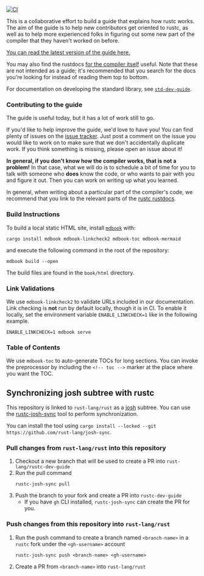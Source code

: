 [![CI](https://github.com/rust-lang/rustc-dev-guide/actions/workflows/ci.yml/badge.svg)](https://github.com/rust-lang/rustc-dev-guide/actions/workflows/ci.yml)


This is a collaborative effort to build a guide that explains how rustc
works. The aim of the guide is to help new contributors get oriented
to rustc, as well as to help more experienced folks in figuring out
some new part of the compiler that they haven't worked on before.

[You can read the latest version of the guide here.](https://rustc-dev-guide.rust-lang.org/)

You may also find the rustdocs [for the compiler itself][rustdocs] useful.
Note that these are not intended as a guide; it's recommended that you search
for the docs you're looking for instead of reading them top to bottom.

[rustdocs]: https://doc.rust-lang.org/nightly/nightly-rustc

For documentation on developing the standard library, see
[`std-dev-guide`](https://std-dev-guide.rust-lang.org/).

### Contributing to the guide

The guide is useful today, but it has a lot of work still to go.

If you'd like to help improve the guide, we'd love to have you! You can find
plenty of issues on the [issue
tracker](https://github.com/rust-lang/rustc-dev-guide/issues). Just post a
comment on the issue you would like to work on to make sure that we don't
accidentally duplicate work. If you think something is missing, please open an
issue about it!

**In general, if you don't know how the compiler works, that is not a
problem!** In that case, what we will do is to schedule a bit of time
for you to talk with someone who **does** know the code, or who wants
to pair with you and figure it out.  Then you can work on writing up
what you learned.

In general, when writing about a particular part of the compiler's code, we
recommend that you link to the relevant parts of the [rustc
rustdocs][rustdocs].

### Build Instructions

To build a local static HTML site, install [`mdbook`](https://github.com/rust-lang/mdBook) with:

```
cargo install mdbook mdbook-linkcheck2 mdbook-toc mdbook-mermaid
```

and execute the following command in the root of the repository:

```
mdbook build --open
```

The build files are found in the `book/html` directory.

### Link Validations

We use `mdbook-linkcheck2` to validate URLs included in our documentation. Link
checking is **not** run by default locally, though it is in CI. To enable it
locally, set the environment variable `ENABLE_LINKCHECK=1` like in the
following example.

```
ENABLE_LINKCHECK=1 mdbook serve
```

### Table of Contents

We use `mdbook-toc` to auto-generate TOCs for long sections. You can invoke the preprocessor by
including the `<!-- toc -->` marker at the place where you want the TOC.

## Synchronizing josh subtree with rustc

This repository is linked to `rust-lang/rust` as a [josh](https://josh-project.github.io/josh/intro.html) subtree. You can use the [rustc-josh-sync](https://github.com/rust-lang/josh-sync) tool to perform synchronization.

You can install the tool using `cargo install --locked --git https://github.com/rust-lang/josh-sync`.

### Pull changes from `rust-lang/rust` into this repository

1) Checkout a new branch that will be used to create a PR into `rust-lang/rustc-dev-guide`
2) Run the pull command
    ```
    rustc-josh-sync pull
    ```
3) Push the branch to your fork and create a PR into `rustc-dev-guide`
   - If you have `gh` CLI installed, `rustc-josh-sync` can create the PR for you.

### Push changes from this repository into `rust-lang/rust`

1) Run the push command to create a branch named `<branch-name>` in a `rustc` fork under the `<gh-username>` account
    ```
    rustc-josh-sync push <branch-name> <gh-username>
    ```
2) Create a PR from `<branch-name>` into `rust-lang/rust`
